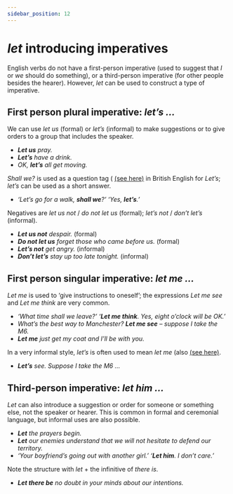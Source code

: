 ```yaml
---
sidebar_position: 12
---
```


# *let* introducing imperatives

English verbs do not have a first-person imperative (used to suggest that *I* or *we* should do something), or a third-person imperative (for other people besides the hearer). However, *let* can be used to construct a type of imperative.

## First person plural imperative: *let’s …*

We can use *let us* (formal) or *let’s* (informal) to make suggestions or to give orders to a group that includes the speaker.

- ***Let us** pray.*
- ***Let’s** have a drink.*
- *OK, **let’s** all get moving.*

*Shall we?* is used as a question tag ( [(see here)](./../speech-and-spoken-exchanges/question-tags-basic-information) in British English for *Let’s*; *let’s* can be used as a short answer.

- *‘Let’s go for a walk, **shall we**?’ ‘Yes, **let’s**.’*

Negatives are *let us not* / *do not let us* (formal); *let’s not* / *don’t let’s* (informal).

- ***Let us not** despair.* (formal)
- ***Do not let us** forget those who came before us.* (formal)
- ***Let’s not** get angry.* (informal)
- ***Don’t let’s** stay up too late tonight.* (informal)

## First person singular imperative: *let me …*

*Let me* is used to ‘give instructions to oneself’; the expressions *Let me see* and *Let me think* are very common.

- *‘What time shall we leave?’ ‘**Let me think**. Yes, eight o’clock will be OK.’*
- *What’s the best way to Manchester? **Let me see** – suppose I take the M6.*
- ***Let me** just get my coat and I’ll be with you.*

In a very informal style, *let’s* is often used to mean *let me* (also [(see here)](./../pronouns/personal-pronouns-advanced-points#us-meaning-me).

- ***Let’s** see. Suppose I take the M6 …*

## Third-person imperative: *let him …*

*Let* can also introduce a suggestion or order for someone or something else, not the speaker or hearer. This is common in formal and ceremonial language, but informal uses are also possible.

- ***Let** the prayers begin.*
- ***Let** our enemies understand that we will not hesitate to defend our territory.*
- *‘Your boyfriend’s going out with another girl.’ ‘**Let him**. I don’t care.’*

Note the structure with *let* + the infinitive of *there is*.

- ***Let there be** no doubt in your minds about our intentions.*
